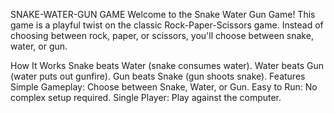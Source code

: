 SNAKE-WATER-GUN GAME
Welcome to the Snake Water Gun Game! This game is a playful twist on the classic Rock-Paper-Scissors game. Instead of choosing between rock, paper, or scissors, you'll choose between snake, water, or gun.

How It Works
Snake beats Water (snake consumes water).
Water beats Gun (water puts out gunfire).
Gun beats Snake (gun shoots snake).
Features
Simple Gameplay: Choose between Snake, Water, or Gun.
Easy to Run: No complex setup required.
Single Player: Play against the computer.
